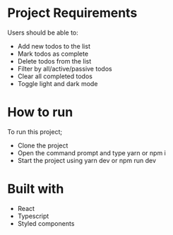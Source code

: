 # Project Requirements

Users should be able to:

- Add new todos to the list
- Mark todos as complete
- Delete todos from the list
- Filter by all/active/passive todos
- Clear all completed todos
- Toggle light and dark mode

# How to run

To run this project;

- Clone the project
- Open the command prompt and type yarn or npm i
- Start the project using yarn dev or npm run dev

# Built with

- React
- Typescript
- Styled components
